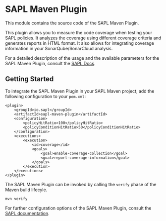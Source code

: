 # SAPL Maven Plugin

This module contains the source code of the SAPL Maven Plugin.

This plugin allows you to measure the code coverage when testing your SAPL policies. It analyzes the coverage using different coverage criteria and generates reports in HTML format. It also allows for integrating coverage information in your SonarQube/SonarCloud analysis.

For a detailed description of the usage and the available parameters for the SAPL Maven Plugin, consult the [SAPL Docs](https://sapl.io/docs/latest/sapl-reference.html#code-coverage-reports-via-the-sapl-maven-plugin).

## Getting Started

To integrate the SAPL Maven Plugin in your SAPL Maven project, add the following configuration to your `pom.xml`:

````
<plugin>
	<groupId>io.sapl</groupId>
	<artifactId>sapl-maven-plugin</artifactId>
	<configuration>
		<policyHitRatio>100</policyHitRatio>
		<policyConditionHitRatio>50</policyConditionHitRatio>
	</configuration>
	<executions>
		<execution>
			<id>coverage</id>
			<goals>
				<goal>enable-coverage-collection</goal>
				<goal>report-coverage-information</goal>
			</goals>
		</execution>	
	</executions>
</plugin>
````

The SAPL Maven Plugin can be invoked by calling the `verify` phase of the Maven build lifecyle.

````
mvn verify
````

For further configuration options of the SAPL Maven Plugin, consult the [SAPL documentation](https://sapl.io/docs/latest/sapl-reference.html#code-coverage-reports-via-the-sapl-maven-plugin).